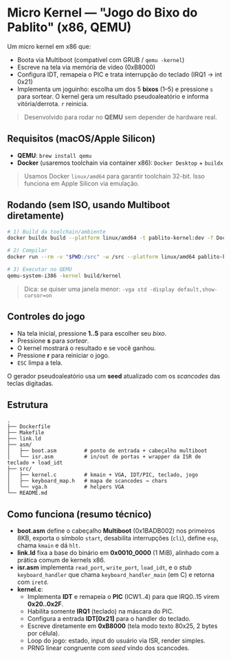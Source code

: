 # Micro Kernel — "Jogo do Bixo do Pablito" (x86, QEMU)

Um micro kernel em x86 que:
- Boota via Multiboot (compatível com GRUB / `qemu -kernel`)
- Escreve na tela via memória de vídeo (0xB8000)
- Configura IDT, remapeia o PIC e trata interrupção do teclado (IRQ1 → int 0x21)
- Implementa um joguinho: escolha um dos 5 **bixos** (1–5) e pressione `s` para sortear. O kernel gera um resultado pseudoaleatório e informa vitória/derrota. `r` reinicia.

> Desenvolvido para rodar no **QEMU** sem depender de hardware real.

## Requisitos (macOS/Apple Silicon)

- **QEMU**: `brew install qemu`
- **Docker** (usaremos toolchain via container x86): `Docker Desktop` + `buildx`

> Usamos Docker `linux/amd64` para garantir toolchain 32-bit. Isso funciona em Apple Silicon via emulação.

## Rodando (sem ISO, usando Multiboot diretamente)

```bash
# 1) Build da toolchain/ambiente
docker buildx build --platform linux/amd64 -t pablito-kernel:dev -f Dockerfile .

# 2) Compilar
docker run --rm -v "$PWD:/src" -w /src --platform linux/amd64 pablito-kernel:dev make clean all

# 3) Executar no QEMU
qemu-system-i386 -kernel build/kernel
```

> Dica: se quiser uma janela menor: `-vga std -display default,show-cursor=on`

## Controles do jogo

- Na tela inicial, pressione **1..5** para escolher seu *bixo*.
- Pressione **s** para *sortear*.
- O kernel mostrará o resultado e se você ganhou.
- Pressione **r** para reiniciar o jogo.
- `ESC` limpa a tela.

O gerador pseudoaleatório usa um **seed** atualizado com os *scancodes* das teclas digitadas.

## Estrutura

```
.
├── Dockerfile
├── Makefile
├── link.ld
├── asm/
│   ├── boot.asm         # ponto de entrada + cabeçalho multiboot
│   └── isr.asm          # in/out de portas + wrapper da ISR de teclado + load_idt
├── src/
│   ├── kernel.c         # kmain + VGA, IDT/PIC, teclado, jogo
│   ├── keyboard_map.h   # mapa de scancodes → chars
│   └── vga.h            # helpers VGA
└── README.md
```

## Como funciona (resumo técnico)

- **boot.asm** define o cabeçalho **Multiboot** (0x1BADB002) nos primeiros 8KB, exporta o símbolo `start`, desabilita interrupções (`cli`), define `esp`, chama `kmain` e dá `hlt`.
- **link.ld** fixa a base do binário em **0x0010_0000** (1 MiB), alinhado com a prática comum de kernels x86.
- **isr.asm** implementa `read_port`, `write_port`, `load_idt`, e o *stub* `keyboard_handler` que chama `keyboard_handler_main` (em C) e retorna com `iretd`.
- **kernel.c**:
  - Implementa **IDT** e remapeia o **PIC** (ICW1..4) para que IRQ0..15 virem **0x20..0x2F**.
  - Habilita somente **IRQ1** (teclado) na máscara do PIC.
  - Configura a entrada **IDT[0x21]** para o handler do teclado.
  - Escreve diretamente em **0xB8000** (tela modo texto 80x25, 2 bytes por célula).
  - Loop do jogo: estado, input do usuário via ISR, render simples.
  - PRNG linear congruente com *seed* vindo dos scancodes.